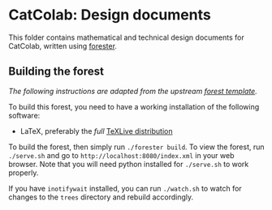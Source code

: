 # CatColab: Design documents

This folder contains mathematical and technical design documents for CatColab,
written using [forester](https://sr.ht/~jonsterling/forester/).

## Building the forest

*The following instructions are adapted from the upstream [forest template](https://git.sr.ht/~jonsterling/forest-template).*

To build this forest, you need to have a working installation of the following software:

- LaTeX, preferably the _full_ [TeXLive distribution](https://tug.org/texlive/)

To build the forest, then simply run `./forester build`. To view the forest, run `./serve.sh` and go to `http://localhost:8080/index.xml` in your web browser. Note that you will need python installed for `./serve.sh` to work properly.

If you have `inotifywait` installed, you can run `./watch.sh` to watch for changes to the `trees` directory and rebuild accordingly.
